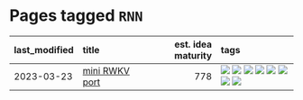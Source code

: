 # Pages tagged `RNN`

|last_modified|title|est. idea maturity|tags
|:---|:---|---:|:---|
|2023-03-23|[mini RWKV port](../rust_rwkv.md)|778|[![](https://img.shields.io/badge/tag-RNN-d47f6f)](../tags/RNN.md) [![](https://img.shields.io/badge/tag-completed-b7fb0)](../tags/completed.md) [![](https://img.shields.io/badge/tag-experimental-32d44f)](../tags/experimental.md) [![](https://img.shields.io/badge/tag-ggml-913db)](../tags/ggml.md) [![](https://img.shields.io/badge/tag-mobilenet-193ec4)](../tags/mobilenet.md) [![](https://img.shields.io/badge/tag-model_compression-8b3cb7)](../tags/model_compression.md) [![](https://img.shields.io/badge/tag-tooling-b4243e)](../tags/tooling.md) [![](https://img.shields.io/badge/tag-wip-496a1)](../tags/wip.md)|
